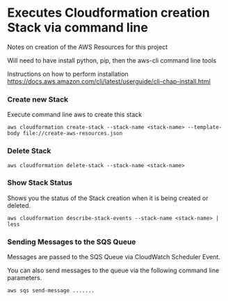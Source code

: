 

# Executes Cloudformation creation Stack via command line

Notes on creation of the AWS Resources for this project

Will need to have install python, pip, then the aws-cli command line tools

Instructions on how to perform installation
https://docs.aws.amazon.com/cli/latest/userguide/cli-chap-install.html


### Create new Stack
Execute command line aws to create this stack

```
aws cloudformation create-stack --stack-name <stack-name> --template-body file://create-aws-resources.json
```

### Delete Stack

```
aws cloudformation delete-stack --stack-name <stack-name>
```

### Show Stack Status
Shows you the status of the Stack creation when it is being created or deleted.

```
aws cloudformation describe-stack-events --stack-name <stack-name> | less
```


### Sending Messages to the SQS Queue

Messages are passed to the SQS Queue via CloudWatch Scheduler Event.  

You can also send messages to the queue via the following command line parameters.

```
aws sqs send-message .......
```
